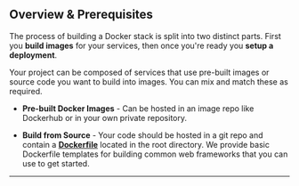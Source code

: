 <!-- usedin: [ _legacy_docker/getting-started] - post: -->


## Overview & Prerequisites

The process of building a Docker stack is split into two distinct parts. First you **build images** for your services, then once you're ready you  **setup a deployment**.

Your project can be composed of services that use pre-built images or source code you want to build into images. You can mix and match these as required.



* **Pre-built Docker Images** - Can be hosted in an image repo like Dockerhub or in your own private repository.

* **Build from Source** - Your code should be hosted in a git repo and contain a [**Dockerfile**](https://www.digitalocean.com/community/tutorials/docker-explained-using-dockerfiles-to-automate-building-of-images) located in the root directory. We provide basic Dockerfile templates for building common web frameworks that you can use to get started.

* * *

